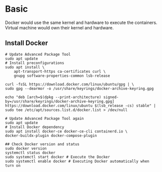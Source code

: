<link rel="stylesheet" type="text/css" href="../../styles.css">

# Basic
Docker would use the same kernel and hardware to execute the containers.
Virtual machine would own their kernel and hardware.

## Install Docker
``` Shell
# Update Advanced Package Tool
sudo apt update
# Install preconfigurations
sudo apt install \
    apt-transport-https ca-certificates curl \
    gnupg software-properties-common lsb-release

curl -fsSL https://download.docker.com/linux/ubuntu/gpg | \
sudo gpg --dearmor -o /usr/share/keyrings/docker-archive-keyring.gpg

echo "deb [arch=$(dpkg --print-architecture) signed-by=/usr/share/keyrings/docker-archive-keyring.gpg] https://download.docker.com/linux/ubuntu $(lsb_release -cs) stable" | sudo tee /etc/apt/sources.list.d/docker.list > /dev/null

# Update Advanced Package Tool again
sudo apt update
# Install Docker dependency
sudo apt install docker-ce docker-ce-cli containerd.io \
docker-buildx-plugin docker-compose-plugin

## Check Docker version and status
sudo docker version
systemctl status docker
sudo systemctl start docker # Execute the Docker
sudo systemctl enable docker # Executing Docker automatically when turn on
```
